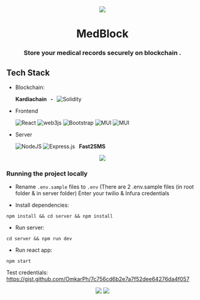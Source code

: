 <div align="center">
  <img src="https://user-images.githubusercontent.com/48476025/151673564-63a143df-6818-4aac-a74d-8812f201fc8f.png">
  <h1> MedBlock </h1>
  <h3> Store your medical records securely on blockchain . </h3>
  <!-- <a href="https://youtu.be/">
  Demo 🚀 -->
  </a>
</div>

## Tech Stack
- Blockchain: 

  <b>Kardiachain &nbsp; - &nbsp; </b><img alt="Solidity" src="https://img.shields.io/badge/Solidity-e6e6e6?style=for-the-badge&logo=solidity&logoColor=black"/>

- Frontend

  <img alt="React" src="https://img.shields.io/badge/react%20-%2320232a.svg?&style=for-the-badge&logo=react&logoColor=%2361DAFB"/> <img alt="web3js" src="https://img.shields.io/badge/web3.js-F16822?style=for-the-badge&logo=web3.js&logoColor=white"/> <img alt="Bootstrap" src="https://img.shields.io/badge/bootstrap%20-%23563D7C.svg?&style=for-the-badge&logo=bootstrap&logoColor=white"/> <img alt="MUI" src="https://img.shields.io/badge/Material%20UI-007FFF?style=for-the-badge&logo=mui&logoColor=white"/> <img alt="MUI" src="https://img.shields.io/badge/styled--components-DB7093?style=for-the-badge&logo=styled-components&logoColor=white"/>

- Server

  <img alt="NodeJS" src="https://img.shields.io/badge/node.js%20-%2343853D.svg?&style=for-the-badge&logo=node.js&logoColor=white"/> <img alt="Express.js" src="https://img.shields.io/badge/express.js%20-%23404d59.svg?&style=for-the-badge"/>
  <b>&nbsp; Fast2SMS &nbsp;</b>


<div align="center">
  <img src="https://user-images.githubusercontent.com/58624108/151685846-35210cdb-ab31-441c-aab6-fd7d4676a7a7.png">
</div>

### Running the project locally

- Rename ```.env.sample``` files to ```.env```
  (There are 2 .env.sample files (in root folder & in server folder)
  Enter your twilio & Infura credentials
  
- Install dependencies:
```
npm install && cd server && npm install
```

- Run server:
```
cd server && npm run dev
```

- Run react app:
```
npm start
```

Test credentials: https://gist.github.com/OmkarPh/7c756cd6b2e7a7f52dee64276da4f057


<div align="center">
  <img src="https://forthebadge.com/images/badges/built-with-love.svg">
  <img src="https://forthebadge.com/images/badges/made-with-javascript.svg">
</div>

